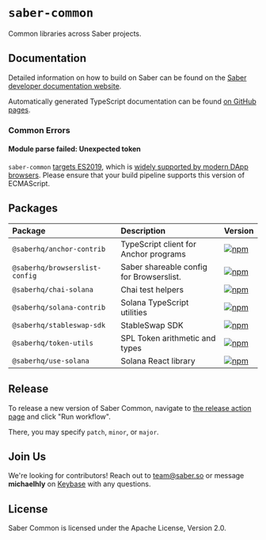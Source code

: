 # `saber-common`

Common libraries across Saber projects.

## Documentation

Detailed information on how to build on Saber can be found on the [Saber developer documentation website](https://docs.saber.so/docs/developing/overview).

Automatically generated TypeScript documentation can be found [on GitHub pages](https://saber-hq.github.io/saber-common/).

### Common Errors

#### Module parse failed: Unexpected token

`saber-common` [targets ES2019](packages/tsconfig/tsconfig.lib.json), which is [widely supported by modern DApp browsers](https://caniuse.com/?search=es2019). Please ensure that your build pipeline supports this version of ECMAScript.

## Packages

| Package                        | Description                              | Version                                                                                                                             |
| :----------------------------- | :--------------------------------------- | :---------------------------------------------------------------------------------------------------------------------------------- |
| `@saberhq/anchor-contrib`      | TypeScript client for Anchor programs    | [![npm](https://img.shields.io/npm/v/@saberhq/anchor-contrib.svg)](https://www.npmjs.com/package/@saberhq/anchor-contrib)           |
| `@saberhq/browserslist-config` | Saber shareable config for Browserslist. | [![npm](https://img.shields.io/npm/v/@saberhq/browserslist-config.svg)](https://www.npmjs.com/package/@saberhq/browserslist-config) |
| `@saberhq/chai-solana`         | Chai test helpers                        | [![npm](https://img.shields.io/npm/v/@saberhq/chai-solana.svg)](https://www.npmjs.com/package/@saberhq/chai-solana)                 |
| `@saberhq/solana-contrib`      | Solana TypeScript utilities              | [![npm](https://img.shields.io/npm/v/@saberhq/solana-contrib.svg)](https://www.npmjs.com/package/@saberhq/solana-contrib)           |
| `@saberhq/stableswap-sdk`      | StableSwap SDK                           | [![npm](https://img.shields.io/npm/v/@saberhq/stableswap-sdk.svg)](https://www.npmjs.com/package/@saberhq/stableswap-sdk)           |
| `@saberhq/token-utils`         | SPL Token arithmetic and types           | [![npm](https://img.shields.io/npm/v/@saberhq/token-utils.svg)](https://www.npmjs.com/package/@saberhq/token-utils)                 |
| `@saberhq/use-solana`          | Solana React library                     | [![npm](https://img.shields.io/npm/v/@saberhq/use-solana.svg)](https://www.npmjs.com/package/@saberhq/use-solana)                   |

## Release

To release a new version of Saber Common, navigate to [the release action page](https://github.com/saber-hq/saber-common/actions/workflows/release.yml) and click "Run workflow".

There, you may specify `patch`, `minor`, or `major`.

## Join Us

We're looking for contributors! Reach out to team@saber.so or message **michaelhly** on [Keybase](https://keybase.io/) with any questions.

## License

Saber Common is licensed under the Apache License, Version 2.0.

